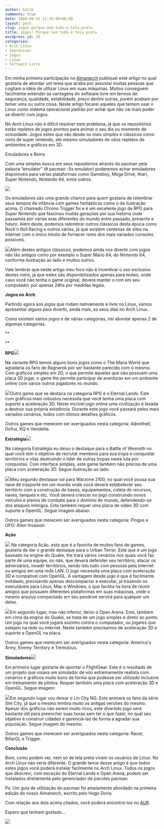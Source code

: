 ```yaml
---
author: kalib
comments: true
date: 2008-08-31 11:39:00+00:00
layout: post
slug: jogos-porque-nem-tudo-e-tela-preta
title: Jogos! Porque nem tudo é tela preta
wordpress_id: 30
categories:
- Arch Linux
- Impressoes
- Jogos
- Linux
- Software Livre
---
```


Em minha primeira participação no [Almanarch](http://www.archlinux-br.org/almanarch/) publiquei este artigo no qual gostaria de abordar um tema que acaba por assustar muitas pessoas que cogitam a idéia de utilizar Linux em suas máquinas. Muitos conseguem facilmente entender as vantagens do software livre em termos de segurança, qualidade, estabilidade, preço dentre outras, porém acabam por temer uma ou outra coisa. Neste artigo focarei aqueles que temem usar o Linux como sistema operacional padrão por achar que não vai mais poder se divertir com jogos.




No Arch Linux não é difícil resolver este problema, já que os repositórios estão repletos de jogos prontos para animar o seu dia ou momento de ociosidade. Jogos estes que vão desde os mais simples e clássicos como roms de super nintendo, até mesmo simuladores de vôos repletos de ambientes e gráficos em 3D.




Emuladores e Roms




Com uma simples busca em seus repositórios através do pacman pela palavra “emulator” (# pacman -Ss emulator) poderemos achar emuladores disponíveis para várias plataformas como Gameboy, Mega Drive, Atari, Super Nintendo, Nintendo 64, entre outros.




[![](http://2.bp.blogspot.com/_5kfJplBiYy0/SLqDlmM_cnI/AAAAAAAAAF0/19xIc80J66o/s200/chrono.png)](http://2.bp.blogspot.com/_5kfJplBiYy0/SLqDlmM_cnI/AAAAAAAAAF0/19xIc80J66o/s1600-h/chrono.png)




Os emuladores são uma grande chance para quem gostaria de relembrar seus tempos de infância com games fantásticos como o da ilustração acima. O chamado Chrono Trigger foi e é um excelente jogo de RPG para Super Nintendo que fascinou muitas gerações por sua história onde passamos por várias eras diferentes do mundo entre passado, presente e futuro. Além deste, podemos relembrar outros clássicos desta época como Rock'n Roll Racing e outros vários, já que existem centenas de sites na internet com o único intuito de fornecer roms dos mais variados consoles possíveis.




[![](http://3.bp.blogspot.com/_5kfJplBiYy0/SLqEFfSRBDI/AAAAAAAAAF8/yCJmpgpD5cY/s200/mario64_-_dire_dire_docks.png)](http://3.bp.blogspot.com/_5kfJplBiYy0/SLqEFfSRBDI/AAAAAAAAAF8/yCJmpgpD5cY/s1600-h/mario64_-_dire_dire_docks.png)Além destes antigos clássicos, podemos ainda nos divertir com jogos não tão antigos como por exemplo o Super Mário 64, do Nintendo 64, conforme ilustração ao lado e muitos outros.




Vale lembrar que neste artigo meu foco não é incentivar o uso exclusivo destes roms, já que estes são disponibilizados apenas para testes, onde caso você não tenha o game original, deverá manter o rom em seu computador por apenas 24hs por medidas legais.




**Jogos no Arch**




Partindo agora aos jogos que rodam nativamente e livre no Linux, vamos apresentar alguns para divertir, ainda mais, os seus dias no Arch Linux.




Como existem vários jogos e de várias categorias, irei abordar apenas 2 de algumas categorias.




**  

**




**RPG**[![](http://4.bp.blogspot.com/_5kfJplBiYy0/SLqEsiftIlI/AAAAAAAAAGE/ptws8GdboS8/s200/mana.png)](http://4.bp.blogspot.com/_5kfJplBiYy0/SLqEsiftIlI/AAAAAAAAAGE/ptws8GdboS8/s1600-h/mana.png)




Na variante RPG temos alguns bons jogos como o The Mana World que agradaria os fans de Ragnarok por ser bastante parecido com o mesmo. Com gráficos simples em 2D, o que permite àqueles que não possuem uma placa 3D jogar, o game lhe permite participar de aventuras em um ambiente online com vários outros jogadores no mundo.




[![](http://4.bp.blogspot.com/_5kfJplBiYy0/SLqFEAL3znI/AAAAAAAAAGM/lm2BEzRHUZQ/s200/Eternal.jpg)](http://4.bp.blogspot.com/_5kfJplBiYy0/SLqFEAL3znI/AAAAAAAAAGM/lm2BEzRHUZQ/s1600-h/Eternal.jpg)Outro game que se destaca na categoria RPG é o Eternal Lands. Este com gráficos mais robustos necessita que você tenha uma placa com suporte a aceleração 3D. Neste incrível jogo online uma civilização é levada a destruir sua própria existência. Durante este jogo você passará pelos mais variados cenários, todos com ótimos detalhes gráficos.




Outros games que merecem ser averiguados nesta categoria: Adonthell, Dofus, KQ e Vendetta.




**Estratégia**[![](http://2.bp.blogspot.com/_5kfJplBiYy0/SLqFlzy2F_I/AAAAAAAAAGU/zeNmlvTRYXY/s200/wesnoth-1.2-c.jpg)](http://2.bp.blogspot.com/_5kfJplBiYy0/SLqFlzy2F_I/AAAAAAAAAGU/zeNmlvTRYXY/s1600-h/wesnoth-1.2-c.jpg)




Na categoria Estratégia eu deixo o destaque para o Battle of Wesnoth no qual você tem o objetivo de recrutar membros para sua tropa e conquistar territórios e vilas destruindo o líder de outras tropas nesta luta por conquistas. Com interface simples, este game também não precisa de uma placa com aceleração 3D. Segue ilustração ao lado:




[![](http://1.bp.blogspot.com/_5kfJplBiYy0/SLqF9StD6oI/AAAAAAAAAGc/VeTfSF0m4Pc/s200/warzone.jpg)](http://1.bp.blogspot.com/_5kfJplBiYy0/SLqF9StD6oI/AAAAAAAAAGc/VeTfSF0m4Pc/s1600-h/warzone.jpg)Meu segundo destaque vai para Warzone 2100, no qual você pousa sua nave de trasporte em um mundo onde você deverá estabelecer seu território com a construção de bases, equipamentos, coleta de recursos, naves, tanques e etc. Você deverá crescer no jogo construindo novos veículos e planos de combate para o domínio do mundo, defendendo-se dos ataques inimigos. Este também requer uma placa de vídeo 3D com suporte a OpenGL. Segue imagem abaixo:





Outros games que merecem ser averiguados nesta categoria: Pingus e UFO: Alien Invasion




**Ação**




[![](http://4.bp.blogspot.com/_5kfJplBiYy0/SLqGbsiFwMI/AAAAAAAAAGk/BmCJZRYd6nI/s200/urbanterror_ingame.jpg)](http://4.bp.blogspot.com/_5kfJplBiYy0/SLqGbsiFwMI/AAAAAAAAAGk/BmCJZRYd6nI/s1600-h/urbanterror_ingame.jpg) Na categoria Ação, esta que é a favorita de muitos fans de games, gostaria de dar o grande destaque para o Urban Terror. Este que é um jogo baseado na engine do Quake, lhe trará vários cenários nos quais você faz parte de uma equipe, ou não, que deverá defender seu território, atacar os adversários, invadir territórios, sendo isto tudo com pessoas pela internet ou amigos em uma rede LAN. O jogo necessita uma placa com aceleração 3D e compatível com OpenGL. A vantagem desde jogo é que é facilmente instalado, precisando apenas descompactar e executar, já trazendo os executáveis para Linux, Mac e Windows, o que facilita na hora de reunir amigos que possuem diferentes plataformas em suas máquinas, onde o mesmo arquivo compactado em seu pendrive servirá para qualquer um deles.







[![](http://4.bp.blogspot.com/_5kfJplBiYy0/SLqGpZ4GUMI/AAAAAAAAAGs/q1-OSIa4xvc/s200/OpenArena_02.jpg)](http://4.bp.blogspot.com/_5kfJplBiYy0/SLqGpZ4GUMI/AAAAAAAAAGs/q1-OSIa4xvc/s1600-h/OpenArena_02.jpg)Em segundo lugar, mas não inferior, deixo o Open Arena. Este, também em cima da engine do Quake, se trata de um jogo simples e direto ao ponto. Um jogo no qual você jogará sozinho contra o computador, ou jogares que estejam na rede ou internet. Neste também precisamos de aceleração 3D e suporte a OpenGL na placa.




Outros games que merecem ser averiguados nesta categoria: America's Army, Enemy Territory e Tremulous.




**Simuladores**[![](http://3.bp.blogspot.com/_5kfJplBiYy0/SLqG-VMlxjI/AAAAAAAAAG0/_gNKixvCJj8/s200/flightgear.jpg)](http://3.bp.blogspot.com/_5kfJplBiYy0/SLqG-VMlxjI/AAAAAAAAAG0/_gNKixvCJj8/s1600-h/flightgear.jpg)




Em primeiro lugar gostaria de apontar o FlightGear. Este é o resultado de um projeto que visava um simulador de vôo extremamente realista com cenários e gráficos muito bons de forma que pudesse ser utilizado inclusive em treinamento de pilotos. Requer também uma placa com aceleração 3D e OpenGL. Segue imagem:







[![](http://3.bp.blogspot.com/_5kfJplBiYy0/SLqHNvBEinI/AAAAAAAAAG8/1JBe0MWlF6A/s200/Lincityng.jpg)](http://3.bp.blogspot.com/_5kfJplBiYy0/SLqHNvBEinI/AAAAAAAAAG8/1JBe0MWlF6A/s1600-h/Lincityng.jpg)Em segundo lugar vou deixar o Lin City NG. Este animará os fans da série Sim City, já que o mesmo lembra muito as antigas versões do mesmo. Apesar dos gráficos não serem muito ricos, este divertido jogo será bastante útil para preencher suas horas sem ter o que fazer, no qual seu objetivo é construir cidades e gerenciá-las de forma a agradar sua população. Segue imagem do mesmo:




Outros games que merecem ser averiguados nesta categoria: Racer, BillarGL e Trigger.







**Conclusão**




Bom, como podem ver, nem só de tela preta vivem os usuários de Linux. No Arch Linux não seria diferente. O grande lance desse artigo é que todos estes jogos você poderá instalar facilmente no Arch Linux. Todos os jogos que descrevi, com exceção do Eternal Lands e Open Arena, podem ser instalados diretamente pelo gerenciador de pacotes pacman.




Ps: Um guia de utilização do pacman foi amplamente abordado na primeira edição do nosso Almanarch, escrito pelo Hugo Doria.




Com relação aos dois acima citados, você poderá encontrá-los no [AUR](http://aur.archlinux.org/index.php).




Espero que tenham gostado...




![](http://img376.imageshack.us/img376/8000/userbar635980sd7.gif)



